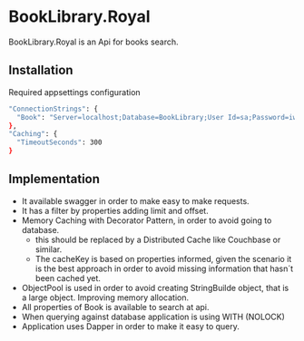 # BookLibrary.Royal

BookLibrary.Royal is an Api for books search.

## Installation

Required appsettings configuration

```bash
"ConnectionStrings": {
  "Book": "Server=localhost;Database=BookLibrary;User Id=sa;Password=iwannarock;TrustServerCertificate=True;MultipleActiveResultSets=true"
},
"Caching": {
  "TimeoutSeconds": 300
}
```

## Implementation

- It available swagger in order to make easy to make requests.
- It has a filter by properties adding limit and offset.
- Memory Caching with Decorator Pattern, in order to avoid going to database.
  - this should be replaced by a Distributed Cache like Couchbase or similar.
  - The cacheKey is based on properties informed, given the scenario it is the best approach in order to avoid missing information that hasn´t been cached yet.
- ObjectPool is used in order to avoid creating StringBuilde object, that is a large object. Improving memory allocation.
- All properties of Book is available to search at api.
- When querying against database application is using WITH (NOLOCK)
- Application uses Dapper in order to make it easy to query.